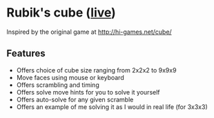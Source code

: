 # Rubik's cube ([live](http://scott-mck.github.io/rubiks_cube/))
Inspired by the original game at http://hi-games.net/cube/

## Features
* Offers choice of cube size ranging from 2x2x2 to 9x9x9
* Move faces using mouse or keyboard
* Offers scrambling and timing
* Offers solve move hints for you to solve it yourself
* Offers auto-solve for any given scramble
* Offers an example of me solving it as I would in real life (for 3x3x3)
